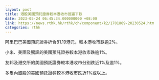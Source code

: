 ```yaml
---
layout: post
title: 港股美國預託證券較本港收市普遍下跌
date: 2023-05-24 06:45:34.000000000 +08:00
link: https://news.rthk.hk/rthk/ch/component/k2/1701889-20230524.htm
categories: rthk
---
```


阿里巴巴美國預託證券折合81.19港元，較本港收市跌逾2%。

小米、美團及騰訊的美國預託證券較本港收市跌逾1%。

友邦及港交所的美國預託證券較本港收市分別跌近1%及逾1%。

多隻內銀股的美國預託證券較本港收市跌近1%或以上。
